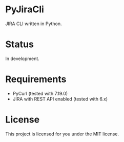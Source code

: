 
# PyJiraCli

JIRA CLI written in Python.


# Status

In development.

# Requirements

- PyCurl (tested with 7.19.0)
- JIRA with REST API enabled (tested with 6.x)

# License

This project is licensed for you under the MIT license.

